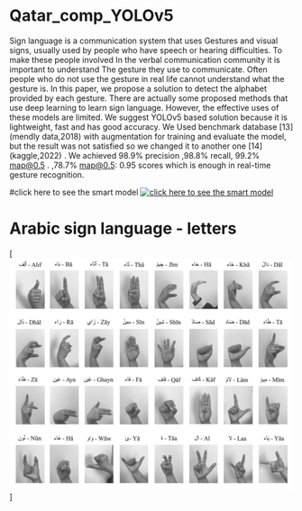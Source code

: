 # Qatar_comp_YOLOv5

Sign language is a communication system that uses Gestures and visual signs, usually used by people who have speech or hearing difficulties. To make these people involved In the verbal communication community it is important to understand The gesture they use to communicate. Often people who do not use the gesture in real life cannot understand what the gesture is. In this paper, we propose a solution to detect the alphabet provided by each gesture. There are actually some proposed methods that use deep learning to learn sign language. However, the effective uses of these models are limited. We suggest YOLOv5 based solution because it is lightweight, fast and has good accuracy. We Used benchmark database [13] (mendly data,2018) with augmentation for training and evaluate the model, but the result was not satisfied so we changed it to another one [14] (kaggle,2022)  . We achieved 98.9% precision ,98.8% recall, 99.2% map@0.5 . ,78.7% map@0.5: 0.95 scores which is enough in real-time gesture recognition.

#click here to see the smart model
[![click here to see the smart model](https://img.youtube.com/vi/YOUTUBE_VIDEO_ID_HERE/0.jpg)](https://www.youtube.com/embed/lbNY_MWO8Kk)
# Arabic sign language - letters
[![ARSlang ](https://github.com/Alrehawi/Qatar_comp_YOLOv5/blob/main/Signs_32_New.png)]
